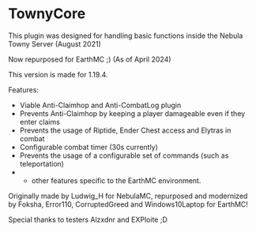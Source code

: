 # TownyCore
This plugin was designed for handling basic functions inside the Nebula Towny Server (August 2021)

Now repurposed for EarthMC ;) (As of April 2024)

This version is made for 1.19.4.


Features:
 - Viable Anti-Claimhop and Anti-CombatLog plugin
 - Prevents Anti-Claimhop by keeping a player damageable even if they
   enter claims
 - Prevents the usage of Riptide, Ender Chest access and Elytras in combat
 - Configurable combat timer (30s currently)
 - Prevents the usage of a configurable set of commands (such as teleportation)
 - + other features specific to the EarthMC environment.


Originally made by Ludwig_H for NebulaMC, repurposed and modernized by Foksha, Error110, CorruptedGreed and Windows10Laptop for EarthMC!

Special thanks to testers Alzxdnr and EXPloite ;D
